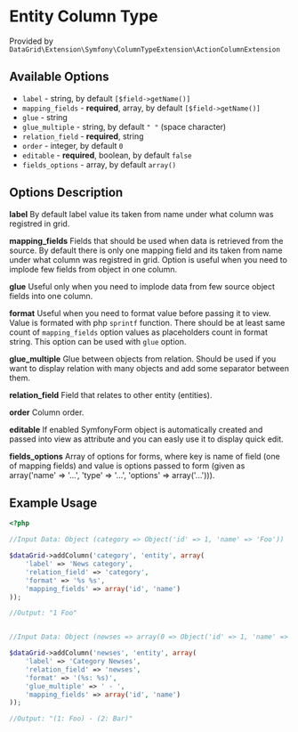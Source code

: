 # Entity Column Type #

Provided by ``DataGrid\Extension\Symfony\ColumnTypeExtension\ActionColumnExtension``

## Available Options ##

* ``label`` - string, by default ``[$field->getName()]``
* ``mapping_fields`` - **required**, array, by default ``[$field->getName()]``
* ``glue`` - string
* ``glue_multiple`` - string, by default ``" "`` (space character)
* ``relation_field`` - **required**, string
* ``order`` - integer, by default ``0``
* ``editable`` - **required**, boolean, by default ``false``
* ``fields_options`` - array, by default ``array()``

## Options Description ##

**label** By default label value its taken from name under what column was registred in grid. 

**mapping_fields** Fields that should be used when data is retrieved from the source. By default there is only one mapping 
field and its taken from name under what column was registred in grid. 
Option is useful when you need to implode few fields from object in one column. 

**glue** Useful only when you need to implode data from few source object fields into one column.

**format** Useful when you need to format value before passing it to view. Value is formated with php ``sprintf`` function. There should be at least same count of ``mapping_fields`` option 
values as placeholders count in format string. This option can be used with ``glue`` option.

**glue_multiple** Glue between objects from relation. Should be used if you want to display relation with many objects and add some separator between them. 

**relation_field** Field that relates to other entity (entities).

**order** Column order.

**editable** If enabled SymfonyForm object is automatically created and passed into view as attribute and you can easly use it to display quick edit.

**fields_options** Array of options for forms, where key is name of field (one of mapping fields) and value is options passed to form
(given as array('name' => '...', 'type' => '...', 'options' => array('...'))).

## Example Usage ##

``` php
<?php

//Input Data: Object (category => Object('id' => 1, 'name' => 'Foo'))

$dataGrid->addColumn('category', 'entity', array(
    'label' => 'News category',
    'relation_field' => 'category',
    'format' => '%s %s',
    'mapping_fields' => array('id', 'name')
));

//Output: "1 Foo"


//Input Data: Object (newses => array(0 => Object('id' => 1, 'name' => 'Foo'), 1 => Object('id' => 2, 'name' => 'Bar')))

$dataGrid->addColumn('newses', 'entity', array(
    'label' => 'Category Newses',
    'relation_field' => 'newses',
    'format' => '(%s: %s)',
    'glue_multiple' => ' - ',
    'mapping_fields' => array('id', 'name')
));

//Output: "(1: Foo) - (2: Bar)"
```